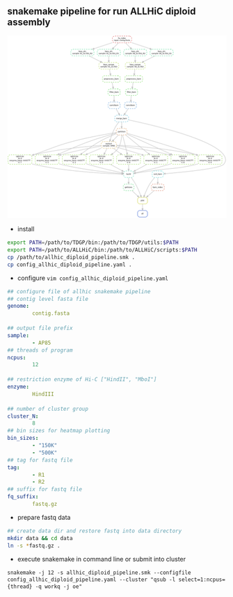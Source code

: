 ## **snakemake pipeline for run ALLHiC diploid assembly**

![](dagv2.png)

- install
```bash
export PATH=/path/to/TDGP/bin:/path/to/TDGP/utils:$PATH
export PATH=/path/to/ALLHiC/bin:/path/to/ALLHiC/scripts:$PATH
cp /path/to/allhic_diploid_pipeline.smk .
cp config_allhic_diploid_pipeline.yaml .
```

- configure
`vim config_allhic_diploid_pipeline.yaml`
```yaml
## configure file of allhic snakemake pipeline
## contig level fasta file
genome:
        contig.fasta

## output file prefix
sample:
        - AP85
## threads of program
ncpus:
        12

## restriction enzyme of Hi-C ["HindII", "MboI"]
enzyme:
        HindIII

## number of cluster group
cluster_N:
        8
## bin sizes for heatmap plotting
bin_sizes:
        - "150K"
        - "500K"
## tag for fastq file 
tag:
        - R1
        - R2
## suffix for fastq file
fq_suffix:
        fastq.gz
```

- prepare fastq data

```bash
## create data dir and restore fastq into data directory
mkdir data && cd data
ln -s *fastq.gz .
```
- execute snakemake in command line or submit into cluster
```
snakemake -j 12 -s allhic_diploid_pipeline.smk --configfile config_allhic_diploid_pipeline.yaml --cluster "qsub -l select=1:ncpus={thread} -q workq -j oe"
```
